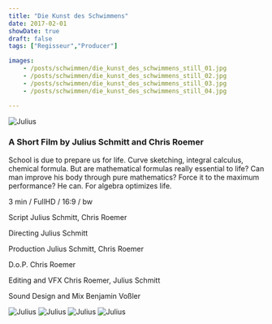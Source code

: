 ```yaml
---
title: "Die Kunst des Schwimmens"
date: 2017-02-01
showDate: true
draft: false
tags: ["Regisseur","Producer"]

images:
    - /posts/schwimmen/die_kunst_des_schwimmens_still_01.jpg
    - /posts/schwimmen/die_kunst_des_schwimmens_still_02.jpg
    - /posts/schwimmen/die_kunst_des_schwimmens_still_03.jpg
    - /posts/schwimmen/die_kunst_des_schwimmens_still_04.jpg

---
```


![Julius](/posts/schwimmen/die_kunst_des_schwimmens_still_01.jpg)

### A Short Film by Julius Schmitt and Chris Roemer

School is due to prepare us for life. Curve sketching, integral calculus, chemical formula. But are mathematical formulas really essential to life? Can man improve his body through pure mathematics? Force it to the maximum performance? He can. For algebra optimizes life.

3 min / FullHD / 16:9 / bw

Script
Julius Schmitt, Chris Roemer

Directing
Julius Schmitt

Production
Julius Schmitt, Chris Roemer

D.o.P.
Chris Roemer

Editing and VFX
Chris Roemer, Julius Schmitt

Sound Design and Mix
Benjamin Voßler

![Julius](/posts/schwimmen/die_kunst_des_schwimmens_still_02.jpg)
![Julius](/posts/schwimmen/die_kunst_des_schwimmens_still_03.jpg)
![Julius](/posts/schwimmen/die_kunst_des_schwimmens_still_04.jpg)
![Julius](/posts/schwimmen/die_kunst_des_schwimmens_still_05.jpg)


